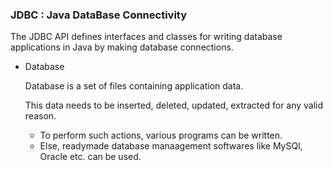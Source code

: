 ### JDBC : Java DataBase Connectivity
The JDBC API defines interfaces and classes for writing database applications in Java by making database connections.

- Database

   Database is a set of files containing application data.
   
   This data needs to be inserted, deleted, updated, extracted for any valid reason.
   - To perform such actions, various programs can be written.
   - Else, readymade database manaagement softwares like MySQl, Oracle etc. can be used.
